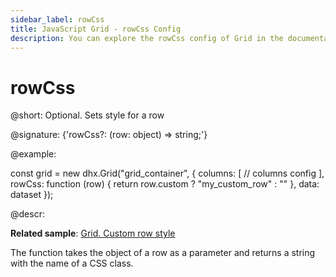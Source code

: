 ```yaml
---
sidebar_label: rowCss
title: JavaScript Grid - rowCss Config 
description: You can explore the rowCss config of Grid in the documentation of the DHTMLX JavaScript UI library. Browse developer guides and API reference, try out code examples and live demos, and download a free 30-day evaluation version of DHTMLX Suite.
---
```


# rowCss

@short: Optional. Sets style for a row

@signature: {'rowCss?: (row: object) => string;'}

@example:
<style>
	.my_custom_row {
		background: coral;
	}
</style>

const grid = new dhx.Grid("grid_container", {
	columns: [
		// columns config
	],
	rowCss: function (row) { return row.custom ? "my_custom_row" : "" },
	data: dataset
});

@descr:

**Related sample**: [Grid. Custom row style](https://snippet.dhtmlx.com/2dxtwf9n)

The function takes the object of a row as a parameter and returns a string with the name of a CSS class.

[comment]: # (@related: grid/initialization.md#initialize-grid grid/configuration.md#row-style)
